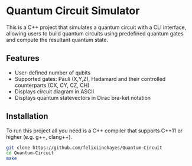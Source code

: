 # Quantum Circuit Simulator
This is a C++ project that simulates a quantum circuit with a CLI interface, allowing users to build quantum circuits using predefined quantum gates and compute the resultant quantum state.
## Features
- User-defined number of qubits
- Supported gates: Pauli (X,Y,Z), Hadamard and their controlled counterparts (CX, CY, CZ, CH)
- Displays circuit diagram in ASCII
- Displays quantum statevectors in Dirac bra-ket notation
## Installation
To run this project all you need is a C++ compiler that supports C++11 or higher (e.g. g++, clang++).

```bash
git clone https://github.com/felixiinohayes/Quantum-Circuit
cd Quantum-Circuit
make
```
